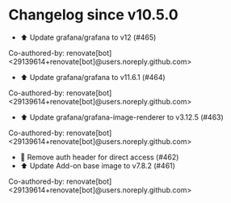 # Changelog since v10.5.0
- ⬆️ Update grafana/grafana to v12 (#465)

Co-authored-by: renovate[bot] <29139614+renovate[bot]@users.noreply.github.com> 
- ⬆️ Update grafana/grafana to v11.6.1 (#464)

Co-authored-by: renovate[bot] <29139614+renovate[bot]@users.noreply.github.com> 
- ⬆️ Update grafana/grafana-image-renderer to v3.12.5 (#463)

Co-authored-by: renovate[bot] <29139614+renovate[bot]@users.noreply.github.com> 
- 🔨 Remove auth header for direct access (#462) 
- ⬆️ Update Add-on base image to v7.8.2 (#461)

Co-authored-by: renovate[bot] <29139614+renovate[bot]@users.noreply.github.com> 
